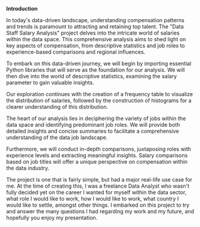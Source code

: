 **Introduction**

In today's data-driven landscape, understanding compensation patterns and trends is paramount to attracting and retaining top talent. The "Data Staff Salary Analysis" project delves into the intricate world of salaries within the data space. This comprehensive analysis aims to shed light on key aspects of compensation, from descriptive statistics and job roles to experience-based comparisons and regional influences.

To embark on this data-driven journey, we will begin by importing essential Python libraries that will serve as the foundation for our analysis. We will then dive into the world of descriptive statistics, examining the salary parameter to gain valuable insights.

Our exploration continues with the creation of a frequency table to visualize the distribution of salaries, followed by the construction of histograms for a clearer understanding of this distribution.

The heart of our analysis lies in deciphering the variety of jobs within the data space and identifying predominant job roles. We will provide both detailed insights and concise summaries to facilitate a comprehensive understanding of the data job landscape.

Furthermore, we will conduct in-depth comparisons, juxtaposing roles with experience levels and extracting meaningful insights. Salary comparisons based on job titles will offer a unique perspective on compensation within the data industry.

The project is one that is fairly simple, but had a major real-life use case for me. At the time of creating this, I was a freelance Data Analyst who wasn't fully decided yet on the career I wanted for myself within the data sector, what role I would like to work, how I would like to work, what country I would like to settle, amongst other things. I embarked on this project to try and answer the many questions I had regarding my work and my future, and hopefully you enjoy my presentation.
